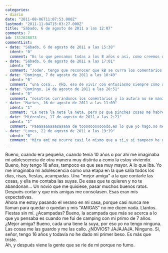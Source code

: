 ```yaml
---
categories:
- diario
date: "2011-08-06T11:07:53.000Z"
lastmod: "2011-11-04T15:03:27.000Z"
title: "Sábado, 6 de agosto de 2011 a las 12:07"
comments: 7
id: 1312628873
commentList:
- date: "Sábado, 6 de agosto de 2011 a las 15:38"
  ident: "0"
  comment: "Es lo que pensamos todas a los 8 años o asi, como creemos que sera y como nos hacen imaginar las pelis americanas (aunque yo de peque lo que queria era ser como Lara Croft y vivir mi vida entera, adolescencia incluida, salvando a la humanidad en aventuras peligrosisimas sin amigas ni novios ni acampadas ni instituto *__* xDD yeeeeaaaahh). Pero la realidad es la realidad, y que pienses tanto en ello, o sea, en lo que esperabas y en lo que es de verdad, es algo que denota tu inteligencia... Hay personas de tu edad (bueno, de nuestra edad, yo tambien tengo 16) que directamente ni piensan asi que...\nY eso de que no haber dado tu primer beso es triste?? Que dices?? Joder, yo tampoco tengo novio ni chorradas de esas y no es nada triste, no me ofendas, tengo mayores problemas de los que preocuparme y seguro que tu tambien... asi que si dices que no has besado a nadie dilo con orgullo, que problema hay?? No hay fechas puestas, cada uno tiene su reloj biologico y las cosas viene cuando tienen que venir... Y si tantas ganas tienes, echale huevos y buscate uno de esos romances de verano, pero con esa actiud de \"que triste es mi vida\" no vas a llegar a nada...\nA la mierda la adolescencia!! Lo mejor es vivir la vida como si siempre fueses un niño, con espontaneidad, entusiasmo, curiosidad, inocencia y todas esas cualidades que a saber por que vamos perdiendo a medida que crecemos...\nEspero haberte ayudado y, feliz verano!"
- date: "Sábado, 6 de agosto de 2011 a las 17:01"
  ident: "0"
  comment: "Joder, tengo que reconocer que kB se curra los comentarios.\n\nAnónima, no todos los adolescentes tenemos una adolescencia como la de las películas americanas ni como la que pintaban en Física o Química (serie cuyo argumento era una verdadera mierda, debo decir).\n\nTodo llegará, tu primer beso, un novio, una mejor amiga, perderás la virginidad, fiestas contigo, cumplirás fantasías sexuales y esas cosas. Las cosas pasan cuando tienen que pasar, sólo tienes que esperar y si de verdad quieres que pasen pues pon algo de tu parte y vive la vida loca. xD\n\nYo tengo 17 años y me conformo con lo que tengo, salir con los amigos de vez en cuando,  vivir alguna experiencia graciosa, hacer chorradas, tener ratos de soledad, salir  montar en bici, nadar, ver series o películas en megavideo, leer manga y demás cosas propias de la vida de cualquier adolescente un poco friki.\n\nSi hay gente que se burla de ti por no fumar es porque es gilipollas, yo tengo amigos que fuman y siempre que me ofrecen una calada, ya sea de un cigarrillo o de un porro les digo que no y no pasa nada, todos somos libres de hacer lo que queramos."
- date: "Domingo, 7 de agosto de 2011 a las 10:49"
  ident: "0"
  comment: "una cosa... @kb, eso de vivir con entusiasmo siempre como si fueras niño... no sirve del todo :( a mi me riñen por hacerlo... weno, mentira, solo me riñe un pavo q tmb tienee  q  crecer en varios aspectos...  um... vale, vayamos a comentar la entrada xD\n\nYo tngo 18 tacos y tmpoco he dado ningun beso, y no es q sea feo, creeme (tampoco soy un chevi, pero bueh, son otros motivos los q me afectan xD) Sin embargo, tarde o temprano todo el mundo tiene su oportunidad, solo hay q saber verla y aprovecharla, ten siempre los ojos abiertos, a los 16 tacos es dificil, pero aprende a decir siempre lo q piensas, de un modo u otro, sin q duela o moleste, si lo dices bien y se molestan, no será culpa tuya, y amigos... es muuuuuy facil cambiar de grupo de amigos... y no creas q los q tngas ahora, por muy buenos q fueran, no tienen xq durar cuando seas mayor, creeme. Apurate, de los 16 a los 18 se pasa muy bien, y la teoria es q a los 18 mejor aún, no t calles las cosas, no t guardes mierda dentro, no es sano. Yo de ti tendría una \"charla\" con tus amigas, de tú a tú, hablando lo q t molesta, dejando las cosas claras y sabiendo a q atenerte... no, esta edad no son todo fiestas... pero muchos findes podrás salir y en verano, si t lo montas bien, tampoco será todo fiestas xq no habrá pasta, como siempre pasa a los jovenes (excepto, al parecer, a chevi ¬¬ xD ) y acampadas, se organizan tmb, no creas, no padezcas por ello... y me dejaré argo seguro, peeeeeeeeeeero ahora no se me ocurre nada y stoy viendo Lost xD acaban de secuestrar a un huevo de gente los Otros... q jos de puta..."
- date: "Domingo, 14 de agosto de 2011 a las 20:51"
  ident: "0"
  comment: "nosotros currandonos los comentarios y la autora no se manifiesta, no hay derecho xD"
- date: "Martes, 16 de agosto de 2011 a las 11:09"
  ident: "1"
  comment: "La neta la neta la neta, pero ps que pinches cosas me habre perdido del diario!!!\nPS: no tomen piñas! (y esto va tambien a la autoria aunque no fui capaz de leer tu entrada entera pero de seguro que eso ayuda ojala y lo haga wey"
- date: "Miércoles, 17 de agosto de 2011 a las 2:21"
  ident: "1"
  comment: "Paaaaaaaaaasaaaaa de tooooooooooodo,es lo que yo hago,no me complico la vida ni me amargo por NADA y vivo feliz :D"
- date: "Lunes, 22 de agosto de 2011 a las 19:19"
  ident: "0"
  comment: "Mira ami me ocurre casi lo mismo que a ti,y si tampoco he dado mi primer beso y solo tengo un año menos que tu fíjate si estamos igualadas pero vamos que no te preocupes por eso es una tontería.Opino que la gente que se ríe de ti por no fumar es una chorrada y una gilipollez y te digo que fumar es lo peor que puedes hacer de ahí o te haces fumadora compulsiva o drogadicta,tal como te lo estoy diciendo no es broma así empezó mi primo y ahora está muerto solo con 35 años ... bueno pero na vamos a hablar de eso sino de tu problema mira si quieres puedes hablar con migo por el diario de chevismo y ya tienes una amiga mas jaja y no esas \'\'amigas\'\' que tu dices bueno un beso y adelante guapa."
---
```


Bueno, cuando era pequeña, cuando tenía 10 años o por ahí me imaginaba mi adolescencia de otra manera muy distinta a como la estoy viviendo. Bueno, hoy tengo 16 años, tampoco es que sea muy mayor. A lo que iba. Yo me imaginaba mi adolescencia como una etapa en la que salía todos los días, risas, fiestas, acampadas. Una "mejor amiga" a la que contarle las cosas, y ella me contaba las suyas. De esas que te quieren y no te abandonan... Un novio que me quisiese, pasar muchos buenos ratos. Después cortar y que mis amigas me consolasen. Esas eran mis expectativas.  
Ahora me estoy pasando el verano en mi casa, porque casi nunca me llaman para quedar o quedan y mis "AMIGAS" no me dicen nada. Llantos. Fiestas sin mí. ¿Acampadas? Bueno, la acampada que más se acerca  a lo que yo pensaba es cuando me fui de camping con mi primo de 7 años. ¿Mejor amiga? Bueno, cada una tiene la suya, por eso yo no tengo ninguna. Las cosas me las guardo y me las callo. ¿NOVIOS? JAJAJAJA. Ninguno. Sí, señor, tengo 16 años y todavía no he dado mi primer beso. Es más que triste.  
Ah, y después viene la gente que se ríe de mi porque no fumo.